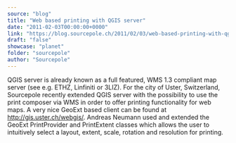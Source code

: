 ```yaml
---
source: "blog"
title: "Web based printing with QGIS server"
date: "2011-02-03T00:00:00+0000"
link: "https://blog.sourcepole.ch/2011/02/03/web-based-printing-with-qgis-server/"
draft: "false"
showcase: "planet"
folder: "sourcepole"
author: "Sourcepole"
---
```


QGIS server is already known as a full featured, WMS 1.3 compliant map server (see e.g. ETHZ, Linfiniti or 3LIZ).
For the city of Uster, Switzerland, Sourcepole recently extended QGIS server with the possibility to use the print composer via WMS in order to offer printing functionality for web maps. A very nice GeoExt based client can be found at http://gis.uster.ch/webgis/. Andreas Neumann used and extended the GeoExt PrintProvider and PrintExtent classes which allows the user to intuitively select a layout, extent, scale, rotation and resolution for printing.
